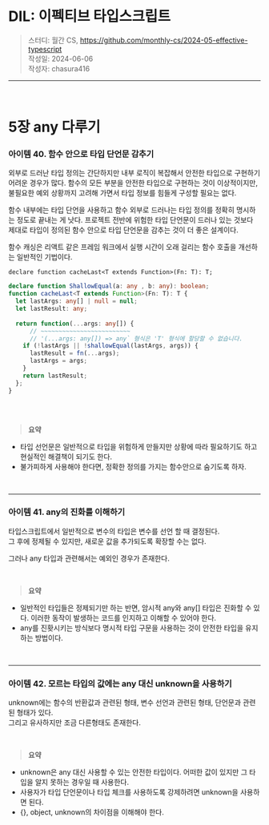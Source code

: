 # DIL: 이펙티브 타입스크립트

> 스터디: 월간 CS, https://github.com/monthly-cs/2024-05-effective-typescript  
> 작성일: 2024-06-06  
> 작성자: chasura416

---
<br />

# 5장 any 다루기

### 아이템 40. 함수 안으로 타입 단언문 감추기

외부로 드러난 타입 정의는 간단하지만 내부 로직이 복잡해서 안전한 타입으로 구현하기 어려운 경우가 많다. 함수의 모든 부분을 안전한 타입으로 구현하는 것이 이상적이지만, 불필요한 예외 상황까지 고려해 가면서 타입 정보를 힘들게 구성할 필요는 없다.

함수 내부에는 타입 단언을 사용하고 함수 외부로 드러나는 타입 정의를 정확히 명시하는 정도로 끝내는 게 낫다. 프로젝트 전반에 위험한 타입 단언문이 드러나 있는 것보다 제대로 타입이 정의된 함수 안으로 타입 단언문을 감추는 것이 더 좋은 설계이다.

함수 캐싱은 리액트 같은 프레임 워크에서 실행 시간이 오래 걸리는 함수 호출을 개선하는 일반적인 기법이다. 

`declare function cacheLast<T extends Function>(Fn: T): T;`

```TypeScript
declare function ShallowEqual(a: any , b: any): boolean;
function cacheLast<T extends Function>(Fn: T): T {
  let lastArgs: any[] | null = null;
  let lastResult: any;
  
  return function(...args: any[]) {
      // ~~~~~~~~~~~~~~~~~~~~~~~~~
      // '(...args: any[]) => any` 형식은 'T' 형식에 할당할 수 없습니다.
    if (!lastArgs || !shallowEqual(lastArgs, args)) {
      lastResult = fn(...args);
      lastArgs = args;
    }
    return lastResult;
  };
}
```

```TypeScript

```

<br />

> **요약**
- 타입 선언문은 일반적으로 타입을 위험하게 만들지만 상황에 따라 필요하기도 하고 현실적인 해결책이 되기도 한다.
- 불가피하게 사용해야 한다면, 정확한 정의를 가지는 함수안으로 숨기도록 하자.


<br />

---
### 아이템 41. any의 진화를 이해하기

타입스크립트에서 일반적으로 변수의 타입은 변수를 선언 할 때 결정된다.  
그 후에 정제될 수 있지만, 새로운 값을 추가되도록 확장할 수는 없다. 

그러나 any 타입과 관련해서는 예외인 경우가 존재한다.


<br />

> **요약**
- 일반적인 타입들은 정제되기만 하는 반면, 암시적 any와 any[] 타입은 진화할 수 있다. 이러한 동작이 발생하는 코드를 인지하고 이해할 수 있어야 한다.
- any를 진홧시키는 방식보다 명시적 타입 구문을 사용하는 것이 안전한 타입을 유지하는 방법이다.

<br />

---
### 아이템 42. 모르는 타입의 값에는 any 대신 unknown을 사용하기

unknown에는 함수의 반환값과 관련된 형태, 변수 선언과 관련된 형태, 단언문과 관련된 형태가 있다.  
그리고 유사하지만 조금 다른형태도 존재한다.

<br />

> **요약**
- unknown은 any 대신 사용할 수 있는 안전한 타입이다. 어떠한 값이 있지만 그 타입을 알지 못하는 경우일 때 사용한다.
- 사용자가 타입 단언문이나 타입 체크를 사용하도록 강제하려면 unknown을 사용하면 된다.
- {}, object, unknown의 차이점을 이해해야 한다.



